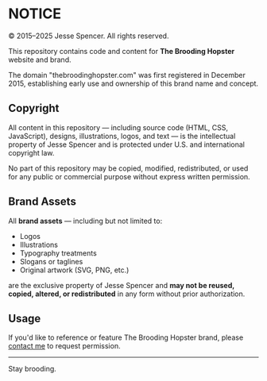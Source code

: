 # NOTICE

© 2015–2025 Jesse Spencer. All rights reserved.

This repository contains code and content for **The Brooding Hopster** website and brand.

The domain "thebroodinghopster.com" was first registered in December 2015, establishing early use and ownership of this brand name and concept.

## Copyright

All content in this repository — including source code (HTML, CSS, JavaScript), designs, illustrations, logos, and text — is the intellectual property of Jesse Spencer and is protected under U.S. and international copyright law.

No part of this repository may be copied, modified, redistributed, or used for any public or commercial purpose without express written permission.

## Brand Assets

All **brand assets** — including but not limited to:

- Logos  
- Illustrations  
- Typography treatments  
- Slogans or taglines  
- Original artwork (SVG, PNG, etc.)

are the exclusive property of Jesse Spencer and **may not be reused, copied, altered, or redistributed** in any form without prior authorization.

## Usage

If you'd like to reference or feature The Brooding Hopster brand, please [contact me](mailto:jessespencerw@gmail.com) to request permission.

---

Stay brooding.
